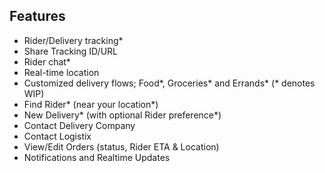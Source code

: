 ## Features
- Rider/Delivery tracking*
- Share Tracking ID/URL
- Rider chat*
- Real-time location
- Customized delivery flows; Food*, Groceries* and Errands* (* denotes WIP)
- Find Rider* (near your location*)
- New Delivery* (with optional Rider preference*)
- Contact Delivery Company
- Contact Logistix
- View/Edit Orders (status, Rider ETA & Location)
- Notifications and Realtime Updates